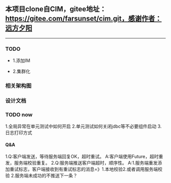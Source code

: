 ## 本项目clone自CIM，gitee地址：https://gitee.com/farsunset/cim.git，感谢作者：远方夕阳 

***

### TODO  
- 1.添加IM  

- 2.集群化  


### 相关架构图  

### 设计文档


### TODO now
1.全局异常在单元测试中如何开启
2.单元测试如何关闭jdbc等不必要组件启动
3.日志打印方式



#### Q&A
1.Q:客户端发送，等待服务端回复OK，超时重试。
  A:客户端使用Future，超时重发，服务端校验重复。
2.Q:服务端推送客户端超时，顺序性。
  A:1.服务端重发添加重试标志，客户端接收到有重试标志的消息=》1.本地校验2.或者调用服务端校验
    2.服务端未成功的不推送下一条？
  